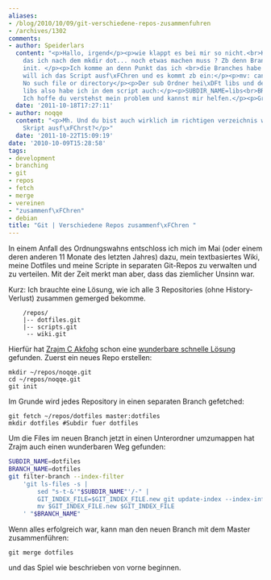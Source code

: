 ```yaml
---
aliases:
- /blog/2010/10/09/git-verschiedene-repos-zusammenfuhren
- /archives/1302
comments:
- author: Speiderlars
  content: "<p>Hallo, irgend</p><p>wie klappt es bei mir so nicht.<br>Kann es sein
    das ich nach dem mkdir dot... noch etwas machen muss ? Zb denn Branch Master richtig
    init. </p><p>Ich komme an denn Punkt das ich <br>die Branches habe zb master:libs<br>dann
    will ich das Script ausf\xFChren und es kommt zb ein:</p><p>mv: cannot stat `/srv/repos/git/test/.git-rewrite/t/../index.new':
    No such file or directory</p><p>Der sub Ordner hei\xDFt libs und der Branch auch
    libs also habe ich in dem script auch:</p><p>SUBDIR_NAME=libs<br>BRANCH_NAME=libs</p><p>stehen.
    Ich hoffe du verstehst mein problem und kannst mir helfen.</p><p>Gru\xDF Speiderlars</p>"
  date: '2011-10-18T17:27:11'
- author: noqqe
  content: "<p>Mh. Und du bist auch wirklich im richtigen verzeichnis wenn du das
    Skript ausf\xFChrst?</p>"
  date: '2011-10-22T15:09:19'
date: '2010-10-09T15:28:58'
tags:
- development
- branching
- git
- repos
- fetch
- merge
- vereinen
- "zusammenf\xFChren"
- debian
title: "Git | Verschiedene Repos zusammenf\xFChren "
---
```


In einem Anfall des Ordnungswahns entschloss ich mich im Mai (oder einem
deren anderen 11 Monate des letzten Jahres) dazu, mein textbasiertes Wiki,
meine Dotfiles und meine Scripte in separaten Git-Repos zu verwalten und zu
verteilen. Mit der Zeit merkt man aber, dass das ziemlicher Unsinn war.

Kurz: Ich brauchte eine Lösung, wie ich alle 3 Repositories (ohne
History-Verlust) zusammen gemerged bekomme.

```
    /repos/
    |-- dotfiles.git
    |-- scripts.git
     -- wiki.git
```

Hierfür hat [Zrajm C Akfohg](http://zrajm.org/) schon eine [wunderbare
schnelle Lösung](http://zrajm.org/ref/git-repo-merging.html) gefunden.
Zuerst ein neues Repo erstellen:

```
mkdir ~/repos/noqqe.git
cd ~/repos/noqqe.git
git init
```

Im Grunde wird jedes Repository in einen separaten Branch gefetched:

```
git fetch ~/repos/dotfiles master:dotfiles
mkdir dotfiles #Subdir fuer dotfiles
```

Um die Files im neuen Branch jetzt in einen Unterordner umzumappen hat
Zrajm auch einen wunderbaren Weg gefunden:

``` bash
SUBDIR_NAME=dotfiles
BRANCH_NAME=dotfiles
git filter-branch --index-filter
    'git ls-files -s |
        sed "s-t-&'"$SUBDIR_NAME"'/-" |
        GIT_INDEX_FILE=$GIT_INDEX_FILE.new git update-index --index-info &&
        mv $GIT_INDEX_FILE.new $GIT_INDEX_FILE
    ' "$BRANCH_NAME"
```

Wenn alles erfolgreich war, kann man den neuen Branch mit dem Master
zusammenführen:

```
git merge dotfiles
```

und das Spiel wie beschrieben von vorne beginnen.